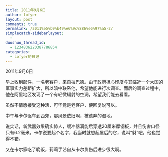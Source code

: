 ```yaml
---
title: 2011年9月6日
author: lofyer
layout: post
comments: true
permalink: /2011%e5%b9%b49%e6%9c%886%e6%97%a5-2/
simplecatch-sidebarlayout:
  - 
duoshuo_thread_id:
  - 1234836220387786854
categories:
  - Lofyer的日记
---
```

2011年9月6日

早上收到邮件，一名老客户，来自拉巴德。由于政府担心印度与其临近一个大国的军事实力差距扩大，所以暗中联系他，希望他能进行次调查。而后的调查过程中，他在阿里地区发现了一个有轻微辐射的空洞，希望我们能去看看。

虽然不情愿接受这种活，可毕竟是老客户，便回复说可以。

中午与卡尔驱车到西郊，那风景依旧啊，被遗弃的湿地。

说实话，新武器效果确实惊人，缓冲器满能后穿透20厘米厚钢板，并且伤害口径只有6.2毫米。卡尔说要起个名字，我当时就想起屋后的它，说叫“豺”吧，他也觉得不错。

又在卡尔家吃了晚饭，莉莉手艺自从卡尔负伤后进步很大啊。